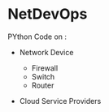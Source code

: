 # NetDevOps

PYthon Code on :

- Network Device
  - Firewall
  - Switch
  - Router
  
- Cloud Service Providers



